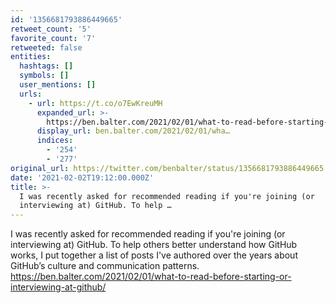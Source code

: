 ```yaml
---
id: '1356681793886449665'
retweet_count: '5'
favorite_count: '7'
retweeted: false
entities:
  hashtags: []
  symbols: []
  user_mentions: []
  urls:
    - url: https://t.co/o7EwKreuMH
      expanded_url: >-
        https://ben.balter.com/2021/02/01/what-to-read-before-starting-or-interviewing-at-github/
      display_url: ben.balter.com/2021/02/01/wha…
      indices:
        - '254'
        - '277'
original_url: https://twitter.com/benbalter/status/1356681793886449665
date: '2021-02-02T19:12:00.000Z'
title: >-
  I was recently asked for recommended reading if you're joining (or
  interviewing at) GitHub. To help …
---
```


I was recently asked for recommended reading if you're joining (or interviewing at) GitHub. To help others better understand how GitHub works, I put together a list of posts I've authored over the years about GitHub’s culture and communication patterns. https://ben.balter.com/2021/02/01/what-to-read-before-starting-or-interviewing-at-github/
